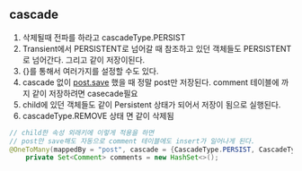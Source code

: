 ## cascade

1. 삭제될때 전파를 하라고 cascadeType.PERSIST
2. Transient에서 PERSISTENT로 넘어갈 때 참조하고 있던 객체들도 PERSISTENT로 넘어간다. 그리고 같이 저장이된다.
3. {}를 통해서 여러가지를 설정할 수도 있다.
4. cascade 없이 [post.save](http://post.save) 했을 때 정말 post만 저장된다. comment 테이블에 까지 같이 저장하려면 casecade필요
5. child에 있던 객체들도 같이 Persistent 상태가 되어서 저장이 됨으로 실행된다.
6. cascadeType.REMOVE 상태 면 같이 삭제됨

```java
// child한 속성 외래키에 이렇게 적용을 하면 
// post만 save해도 자동으로 comment 테이블에도 insert가 일어나게 된다.
@OneToMany(mappedBy = "post", cascade = {CascadeType.PERSIST, CascadeType.REMOVE})
    private Set<Comment> comments = new HashSet<>();
```
